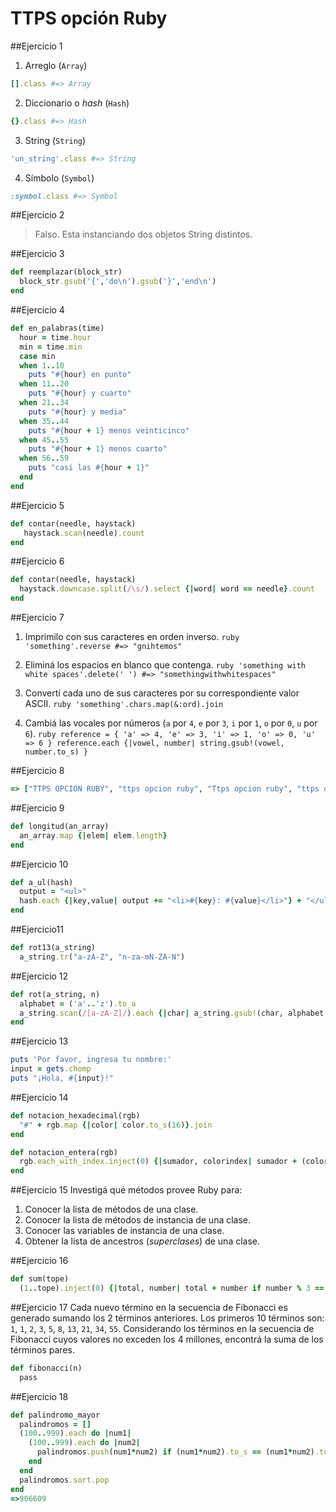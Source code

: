 # TTPS opción Ruby

##Ejercicio 1
  1. Arreglo (`Array`)
  ```ruby
  [].class #=> Array
  ```
  2. Diccionario o _hash_ (`Hash`)
  ```ruby
  {}.class #=> Hash
  ```
  3. String (`String`)
  ```ruby
  'un_string'.class #=> String
  ```
  4. Símbolo (`Symbol`)
  ```ruby
  :symbol.class #=> Symbol
  ```

##Ejercicio 2
   > Falso. Esta instanciando dos objetos String distintos.

##Ejercicio 3
  ```ruby
  def reemplazar(block_str)
    block_str.gsub('{','do\n').gsub('}','end\n')
  end
  ```

##Ejercicio 4
  ```ruby
  def en_palabras(time)
    hour = time.hour
    min = time.min
    case min
    when 1..10
      puts "#{hour} en punto"
    when 11..20
      puts "#{hour} y cuarto"
    when 21..34
      puts "#{hour} y media"
    when 35..44
      puts "#{hour + 1} menos veinticinco"
    when 45..55
      puts "#{hour + 1} menos cuarto"
    when 56..59
      puts "casi las #{hour + 1}"
    end
  end
  ```

##Ejercicio 5
  ```ruby
  def contar(needle, haystack)
     haystack.scan(needle).count
  end
  ```

##Ejercicio 6
  ```ruby
  def contar(needle, haystack)
    haystack.downcase.split(/\s/).select {|word| word == needle}.count
  end
  ```

##Ejercicio 7
  1. Imprimilo con sus caracteres en orden inverso.
    ```ruby
    'something'.reverse #=> "gnihtemos"
    ```

  2. Eliminá los espacios en blanco que contenga.
    ```ruby
    'something with white spaces'.delete(' ') #=> "somethingwithwhitespaces"
    ```

  3. Convertí cada uno de sus caracteres por su correspondiente valor ASCII.
    ```ruby
    'something'.chars.map(&:ord).join
    ```

  4. Cambiá las vocales por números (`a` por `4`, `e` por `3`, `i` por `1`, `o` por `0`, `u` por `6`).
    ```ruby
    reference = { 'a' => 4, 'e' => 3, 'i' => 1, 'o' => 0, 'u' => 6 }
    reference.each {|vowel, number| string.gsub!(vowel, number.to_s) }
    ```

##Ejercicio 8
  ```ruby
  => ["TTPS OPCION RUBY", "ttps opcion ruby", "Ttps opcion ruby", "ttps oPCION rUBY"]
  ```

##Ejercicio 9
  ```ruby
  def longitud(an_array)
    an_array.map {|elem| elem.length}
  end
  ```

##Ejercicio 10
  ```ruby
  def a_ul(hash)
    output = "<ul>"
    hash.each {|key,value| output += "<li>#{key}: #{value}</li>"} + "</ul>"
  end
  ```

##Ejercicio11
  ```ruby
  def rot13(a_string)
    a_string.tr("a-zA-Z", "n-za-mN-ZA-N")
  ```

##Ejercicio 12
  ```ruby
  def rot(a_string, n)
    alphabet = ('a'..'z').to_a
    a_string.scan(/[a-zA-Z]/).each {|char| a_string.gsub!(char, alphabet.rotate(n).fetch(alphabet.index(char))}
  end
  ```

##Ejercicio 13
  ```ruby
  puts 'Por favor, ingresa tu nombre:'
  input = gets.chomp
  puts "¡Hola, #{input}!"
  ```

##Ejercicio 14
  ```ruby
  def notacion_hexadecimal(rgb)
    "#" + rgb.map {|color| color.to_s(16)}.join
  end

  def notacion_entera(rgb)
    rgb.each_with_index.inject(0) {|sumador, colorindex| sumador + (colorindex[0] * 256**colorindex[1])}
  end
  ```

##Ejercicio 15
 Investigá qué métodos provee Ruby para:
  1. Conocer la lista de métodos de una clase.
  2. Conocer la lista de métodos de instancia de una clase.
  3. Conocer las variables de instancia de una clase.
  4. Obtener la lista de ancestros (_superclases_) de una clase.

##Ejercicio 16
  ```ruby
  def sum(tope)
    (1..tope).inject(0) {|total, number| total + number if number % 3 == 0 || number % 5 == 0}
  ```

##Ejercicio 17
 Cada nuevo término en la secuencia de Fibonacci es generado sumando los 2 términos anteriores. Los primeros 10
términos son: `1`, `1`, `2`, `3`, `5`, `8`, `13`, `21`, `34`, `55`. Considerando los términos en la secuencia de
Fibonacci cuyos valores no exceden los 4 millones, encontrá la suma de los términos pares.
  ```ruby
  def fibonacci(n)
    pass
  ```

##Ejercicio 18
  ```ruby
  def palindromo_mayor
    palindromos = []
    (100..999).each do |num1|
      (100..999).each do |num2|
        palindromos.push(num1*num2) if (num1*num2).to_s == (num1*num2).to_s.reverse
      end
    end
    palindromos.sort.pop
  end
  =>906609
  ```
